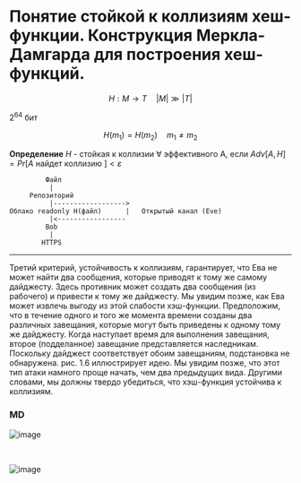 # Понятие стойкой к коллизиям хеш-функции. Конструкция Меркла-Дамгарда для построения хеш-функций.

$$
H:M\to T\quad \vert M\vert \gg \vert T\vert
$$

$2^{64}$ бит 

$$
H(m_1)=H(m_2) \quad m_1 \neq m_2
$$

**Определение** $H$ - стойкая к коллизии $\forall$ эффективного A, если $Adv[A,H]=Pr[A \text{ найдет коллизию }] < \varepsilon$

```
         Файл
          |
     Репозиторий
          |------------------>
Облако readonly H(файл)      |   Открытый канал (Eve)
          |<-----------------
         Bob
          |
        HTTPS
```

---

Третий критерий, устойчивость к коллизиям, гарантирует, что Ева не может найти два сообщения, которые приводят к тому же самому дайджесту. Здесь противник может создать два сообщения (из рабочего) и привести к тому же дайджесту. Мы увидим позже, как Ева может извлечь выгоду из этой слабости хэш-функции. Предположим, что в течение одного и того же момента времени созданы два различных завещания, которые могут быть приведены к одному тому же дайджесту. Когда наступает время для выполнения завещания, второе (подделанное) завещание представляется наследникам. Поскольку дайджест соответствует обоим завещаниям, подстановка не обнаружена. рис. 1.6 иллюстрирует идею. Мы увидим позже, что этот тип атаки намного проще начать, чем два предыдущих вида. Другими словами, мы должны твердо убедиться, что хэш-функция устойчива к коллизиям.

### MD

![image](https://github.com/kovalevegor/Crypto-Exam/assets/113568414/300b9a4b-a5b3-471e-9679-0ec31937dd80)

<br>

![image](https://github.com/kovalevegor/Crypto-Exam/assets/113568414/fdbb8d82-68ae-4f06-8f0b-3937a8e0694c)







